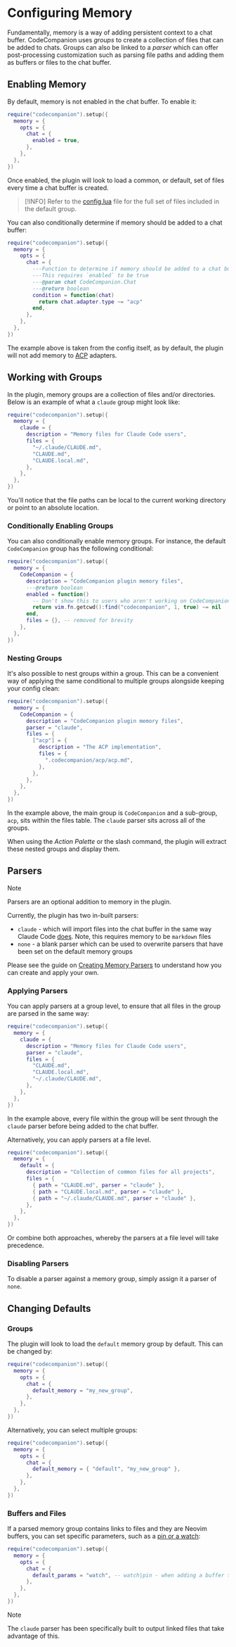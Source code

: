 # Configuring Memory

Fundamentally, memory is a way of adding persistent context to a chat buffer. CodeCompanion uses _groups_ to create a collection of files that can be added to chats. Groups can also be linked to a _parser_ which can offer post-processing customization such as parsing file paths and adding them as buffers or files to the chat buffer.

## Enabling Memory

By default, memory is not enabled in the chat buffer. To enable it:

```lua
require("codecompanion").setup({
  memory = {
    opts = {
      chat = {
        enabled = true,
      },
    },
  },
})
```

Once enabled, the plugin will look to load a common, or default, set of files every time a chat buffer is created. 

> [!INFO]
> Refer to the [config.lua](https://github.com/olimorris/codecompanion.nvim/blob/5807e0457111f0de267fc9a6543b41fae0f5c2b1/lua/codecompanion/config.lua#L1167-L1179) file for the full set of files included in the default group.

You can also conditionally determine if memory should be added to a chat buffer:

```lua
require("codecompanion").setup({
  memory = {
    opts = {
      chat = {
        ---Function to determine if memory should be added to a chat buffer
        ---This requires `enabled` to be true
        ---@param chat CodeCompanion.Chat
        ---@return boolean
        condition = function(chat)
          return chat.adapter.type ~= "acp"
        end,
      },
    },
  },
})
```

The example above is taken from the config itself, as by default, the plugin will not add memory to [ACP](/usage/chat-buffer/agents) adapters.

## Working with Groups

In the plugin, memory groups are a collection of files and/or directories. Below is an example of what a `claude` group might look like:

```lua
require("codecompanion").setup({
  memory = {
    claude = {
      description = "Memory files for Claude Code users",
      files = {
        "~/.claude/CLAUDE.md",
        "CLAUDE.md",
        "CLAUDE.local.md",
      },
    },
  },
})
```

You'll notice that the file paths can be local to the current working directory or point to an absolute location.

### Conditionally Enabling Groups

You can also conditionally enable memory groups. For instance, the default `CodeCompanion` group has the following conditional:

```lua
require("codecompanion").setup({
  memory = {
    CodeCompanion = {
      description = "CodeCompanion plugin memory files",
      ---@return boolean
      enabled = function()
        -- Don't show this to users who aren't working on CodeCompanion itself
        return vim.fn.getcwd():find("codecompanion", 1, true) ~= nil
      end,
      files = {}, -- removed for brevity
    },
  },
})
```

### Nesting Groups

It's also possible to nest groups within a group. This can be a convenient way of applying the same conditional to multiple groups alongside keeping your config clean:

```lua
require("codecompanion").setup({
  memory = {
    CodeCompanion = {
      description = "CodeCompanion plugin memory files",
      parser = "claude",
      files = {
        ["acp"] = {
          description = "The ACP implementation",
          files = {
            ".codecompanion/acp/acp.md",
          },
        },
      },
    },
  },
})
```

In the example above, the main group is `CodeCompanion` and a sub-group, `acp`, sits within the files table. The `claude` parser sits across all of the groups.

When using the _Action Palette_ or the slash command, the plugin will extract these nested groups and display them.


## Parsers

> [!NOTE]
> Parsers are an optional addition to memory in the plugin.

Currently, the plugin has two in-built parsers:

- `claude` - which will import files into the chat buffer in the same way Claude Code [does](https://docs.anthropic.com/en/docs/claude-code/memory#claude-md-imports). Note, this requires memory to be `markdown` files
- `none` - a blank parser which can be used to overwrite parsers that have been set on the default memory groups

Please see the guide on [Creating Memory Parsers](/extending/parsers) to understand how you can create and apply your own.

### Applying Parsers

You can apply parsers at a group level, to ensure that all files in the group are parsed in the same way:

```lua
require("codecompanion").setup({
  memory = {
    claude = {
      description = "Memory files for Claude Code users",
      parser = "claude",
      files = {
        "CLAUDE.md",
        "CLAUDE.local.md",
        "~/.claude/CLAUDE.md",
      },
    },
  },
})
```

In the example above, every file within the group will be sent through the `claude` parser before being added to the chat buffer.

Alternatively, you can apply parsers at a file level.

```lua
require("codecompanion").setup({
  memory = {
    default = {
      description = "Collection of common files for all projects",
      files = {
        { path = "CLAUDE.md", parser = "claude" },
        { path = "CLAUDE.local.md", parser = "claude" },
        { path = "~/.claude/CLAUDE.md", parser = "claude" },
      },
    },
  },
})
```

Or combine both approaches, whereby the parsers at a file level will take precedence.

### Disabling Parsers

To disable a parser against a memory group, simply assign it a parser of `none`.

## Changing Defaults

### Groups

The plugin will look to load the `default` memory group by default. This can be changed by:

```lua
require("codecompanion").setup({
  memory = {
    opts = {
      chat = {
        default_memory = "my_new_group",
      },
    },
  },
})
```

Alternatively, you can select multiple groups:

```lua
require("codecompanion").setup({
  memory = {
    opts = {
      chat = {
        default_memory = { "default", "my_new_group" },
      },
    },
  },
})
```

### Buffers and Files

If a parsed memory group contains links to files and they are Neovim buffers, you can set specific parameters, such as a [pin or a watch](/usage/chat-buffer/variables#with-parameters):

```lua
require("codecompanion").setup({
  memory = {
    opts = {
      chat = {
        default_params = "watch", -- watch|pin - when adding a buffer to the chat
      },
    },
  },
})
```

> [!NOTE]
> The `claude` parser has been specifically built to output linked files that take advantage of this.
